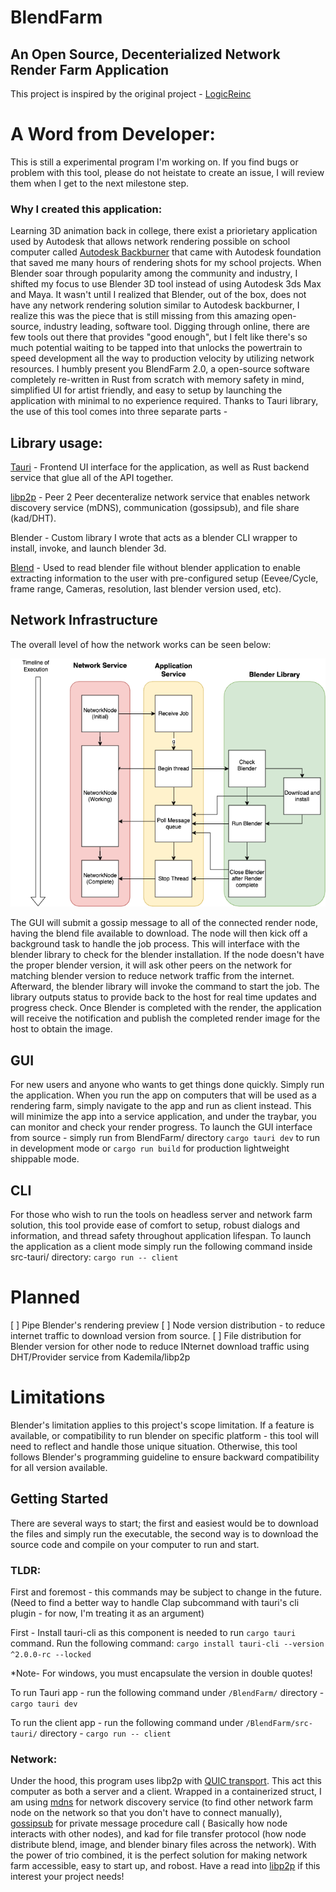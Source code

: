 # BlendFarm

## An Open Source, Decenterialized Network Render Farm Application

This project is inspired by the original project - [LogicReinc](https://github.com/LogicReinc/LogicReinc.BlendFarm)

# A Word from Developer:
This is still a experimental program I'm working on. If you find bugs or problem with this tool, please do not heistate to create an issue, I will review them when I get to the next milestone step. 

### Why I created this application:

Learning 3D animation back in college, there exist a priorietary application used by Autodesk that allows network rendering possible on school computer called [Autodesk Backburner](https://apps.autodesk.com/en/Detail/Index?id=3481100546473279788&appLang=en&os=Linux) that came with Autodesk foundation that saved me many hours of rendering shots for my school projects. When Blender soar through popularity among the community and industry, I shifted my focus to use Blender 3D tool instead of using Autodesk 3ds Max and Maya. It wasn't until I realized that Blender, out of the box, does not have any network rendering solution similar to Autodesk backburner, I realize this was the piece that is still missing from this amazing open-source, industry leading, software tool. Digging through online, there are few tools out there that provides "good enough", but I felt like there's so much potential waiting to be tapped into that unlocks the powertrain to speed development all the way to production velocity by utilizing network resources.
I humbly present you BlendFarm 2.0, a open-source software completely re-written in Rust from scratch with memory safety in mind, simplified UI for artist friendly, and easy to setup by launching the application with minimal to no experience required. Thanks to Tauri library, the use of this tool comes into three separate parts - 

## Library usage:
[Tauri](https://v2.tauri.app) - Frontend UI interface for the application, as well as Rust backend service that glue all of the API together.

[libp2p](https://docs.libp2p.io/) - Peer 2 Peer decenteralize network service that enables network discovery service (mDNS), communication (gossipsub), and file share (kad/DHT).

Blender - Custom library I wrote that acts as a blender CLI wrapper to install, invoke, and launch blender 3d.

[Blend](https://docs.rs/blend/latest/blend/) - Used to read blender file without blender application to enable extracting information to the user with pre-configured setup (Eevee/Cycle, frame range, Cameras, resolution, last blender version used, etc).

## Network Infrastructure

The overall level of how the network works can be seen below:

![Network Infrastructure](./assets/NetworkInfra_Blender.png "Network Map")

 <!-- TODO: Explain how the node will receive a particular frame to render on? -->
The GUI will submit a gossip message to all of the connected render node, having the blend file available to download. The node will then kick off a background task to handle the job process. This will interface with the blender library to check for the blender installation. If the node doesn't have the proper blender version, it will ask other peers on the network for matching blender version to reduce network traffic from the internet. Afterward, the blender library will invoke the command to start the job. The library outputs status to provide back to the host for real time updates and progress check. Once Blender is completed with the render, the application will receive the notification and publish the completed render image for the host to obtain the image.

## GUI 
For new users and anyone who wants to get things done quickly. Simply run the application. When you run the app on computers that will be used as a rendering farm, simply navigate to the app and run as client instead. This will minimize the app into a service application, and under the traybar, you can monitor and check your render progress. To launch the GUI interface from source - simply run from BlendFarm/ directory `cargo tauri dev` to run in development mode or `cargo run build` for production lightweight shippable mode.

## CLI 
For those who wish to run the tools on headless server and network farm solution, this tool provide ease of comfort to setup, robust dialogs and information, and thread safety throughout application lifespan. To launch the application as a client mode simply run the following command inside src-tauri/ directory:
`cargo run -- client`

<!-- TOOD: For future impl. WE won't have to worry about this for this sprint milestone for now. ## Library
.rlib are publicly available and exposed by compiling rust into the library bundle. You can compile the blender package separately and use the codebase to allow your program to interface blender. Or interface to the manager of the toolchain to help prebuild your assembly with out of box template to interface with blender program.    -->

# Planned
[ ] Pipe Blender's rendering preview
[ ] Node version distribution - to reduce internet traffic to download version from source.
[ ] File distribution for Blender version for other node to reduce INternet download traffic using DHT/Provider service from Kademila/libp2p

# Limitations
Blender's limitation applies to this project's scope limitation. If a feature is available, or compatibility to run blender on specific platform - this tool will need to reflect and handle those unique situation. Otherwise, this tool follows Blender's programming guideline to ensure backward compatibility for all version available.

## Getting Started

There are several ways to start; the first and easiest would be to download the files and simply run the executable, the second way is to download the source code and compile on your computer to run and start.

### TLDR:

First and foremost - this commands may be subject to change in the future. (Need to find a better way to handle Clap subcommand with tauri's cli plugin - for now, I'm treating it as an argument)

First - Install tauri-cli as this component is needed to run `cargo tauri` command. Run the following command:
`cargo install tauri-cli --version ^2.0.0-rc --locked`

*Note- For windows, you must encapsulate the version in double quotes!

To run Tauri app - run the following command under `/BlendFarm/` directory - `cargo tauri dev`

To run the client app - run the following command under `/BlendFarm/src-tauri/` directory - `cargo run -- client`

### Network:

Under the hood, this program uses libp2p with [QUIC transport](https://docs.libp2p.io/concepts/transports/quic/). This act this computer as both a server and a client. Wrapped in a containerized struct, I am using [mdns](https://docs.libp2p.io/concepts/discovery-routing/mdns/) for network discovery service (to find other network farm node on the network so that you don't have to connect manually), [gossipsub]() for private message procedure call ( Basically how node interacts with other nodes), and kad for file transfer protocol (how node distribute blend, image, and blender binary files across the network). With the power of trio combined, it is the perfect solution for making network farm accessible, easy to start up, and robost. Have a read into [libp2p](https://libp2p.io/) if this interest your project needs! 

<!-- Hidden from view for developer remarks
    Testing out peer 2 peer over two linux box. One of the machine hasn't been update/upgrade in awhile, but reported an issue about missing PKG_CONFIG_ALLOW_SYSTEM_CFLAGS=1 pkg_config --libs --cflags glib-2.0 glib-2.0 - the pkg-config command could not be found. Install via apt install pkg-config resolve this one problem, but more likely you need to preconfigure PKG_CONFIG_PATH in environment variable.
 -->